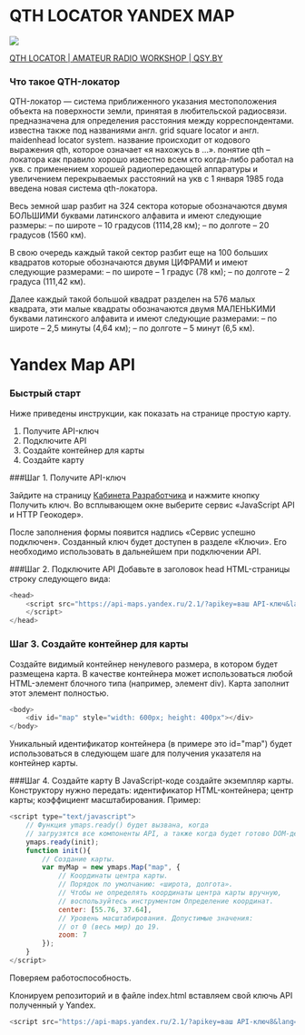 # QTH LOCATOR YANDEX MAP

[![](https://qsy.by/wp-content/uploads/2019/12/qthlocator.png)](https://qsy.by/wp-content/uploads/2019/12/qthlocator.png)

[QTH LOCATOR | AMATEUR RADIO WORKSHOP | QSY.BY ](https://qsy.by/qth-locator "QTH LOCATOR | AMATEUR RADIO WORKSHOP | QSY.BY ")

### Что такое QTH-локатор
QTH-локатор — система приближенного указания местоположения объекта на поверхности земли, принятая в любительской радиосвязи. предназначена для определения расстояния между корреспондентами. известна также под названиями англ. grid square locator и англ. maidenhead locator system. название происходит от кодового выражения qth, которое означает «я нахожусь в …».
понятие qth – локатора как правило хорошо известно всем кто когда-либо работал на укв. с применением хорошей радиопередающей аппаратуры и увеличением перекрываемых расстояний на укв с 1 января 1985 года введена новая система qth-локатора.

Весь земной шар разбит на 324 сектора которые обозначаются двумя БОЛЬШИМИ буквами латинского алфавита и имеют следующие размеры:
– по широте – 10 градусов (1114,28 км);
– по долготе – 20 градусов (1560 км).

В свою очередь каждый такой сектор разбит еще на 100 больших квадратов которые обозначаются двумя ЦИФРАМИ и имеют следующие размерами:
– по широте – 1 градус (78 км);
– по долготе – 2 градуса (111,42 км).

Далее каждый такой большой квадрат разделен на 576 малых квадрата, эти малые квадраты обозначаются двумя МАЛЕНЬКИМИ буквами латинского алфавита и имеют следующие размерами:
– по широте – 2,5 минуты (4,64 км);
– по долготе – 5 минут (6,5 км).

# Yandex Map API 
### Быстрый старт

Ниже приведены инструкции, как показать на странице простую карту.

1. Получите API-ключ
2. Подключите API
3. Создайте контейнер для карты
4. Создайте карту

###Шаг 1. Получите API-ключ

Зайдите на страницу [Кабинета Разработчика](https://developer.tech.yandex.ru/ "Кабинета Разработчика") и нажмите кнопку Получить ключ. Во всплывающем окне выберите сервис «JavaScript API и HTTP Геокодер».

После заполнения формы появится надпись «Сервис успешно подключен». Созданный ключ будет доступен в разделе «Ключи». Его необходимо использовать в дальнейшем при подключении API.

###Шаг 2. Подключите API
Добавьте в заголовок head HTML-страницы строку следующего вида:
```javascript
<head>
    <script src="https://api-maps.yandex.ru/2.1/?apikey=ваш API-ключ&lang=ru_RU" type="text/javascript">
    </script>
</head>
```
### Шаг 3. Создайте контейнер для карты
Создайте видимый контейнер ненулевого размера, в котором будет размещена карта. В качестве контейнера может использоваться любой HTML-элемент блочного типа (например, элемент div). Карта заполнит этот элемент полностью.
```javascript
<body>
    <div id="map" style="width: 600px; height: 400px"></div>
</body>
```
Уникальный идентификатор контейнера (в примере это id="map") будет использоваться в следующем шаге для получения указателя на контейнер карты.

###Шаг 4. Создайте карту
В JavaScript-коде создайте экземпляр карты. Конструктору нужно передать:
идентификатор HTML-контейнера;
центр карты;
коэффициент масштабирования.
Пример:
```javascript
<script type="text/javascript">
    // Функция ymaps.ready() будет вызвана, когда
    // загрузятся все компоненты API, а также когда будет готово DOM-дерево.
    ymaps.ready(init);
    function init(){
        // Создание карты.
        var myMap = new ymaps.Map("map", {
            // Координаты центра карты.
            // Порядок по умолчанию: «широта, долгота».
            // Чтобы не определять координаты центра карты вручную,
            // воспользуйтесь инструментом Определение координат.
            center: [55.76, 37.64],
            // Уровень масштабирования. Допустимые значения:
            // от 0 (весь мир) до 19.
            zoom: 7
        });
    }
</script>
```
Поверяем работоспособность.

Клонируем репозиторий и в файле index.html вставляем свой ключь API полученный у Yandex.
```javascript
<script src="https://api-maps.yandex.ru/2.1/?apikey=ваш API-ключ8&lang=ru_RU" type="text/javascript">
```

